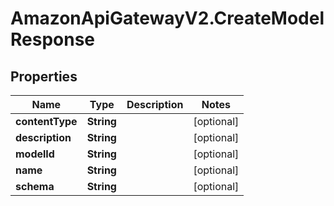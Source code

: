# AmazonApiGatewayV2.CreateModelResponse

## Properties

Name | Type | Description | Notes
------------ | ------------- | ------------- | -------------
**contentType** | **String** |  | [optional] 
**description** | **String** |  | [optional] 
**modelId** | **String** |  | [optional] 
**name** | **String** |  | [optional] 
**schema** | **String** |  | [optional] 


